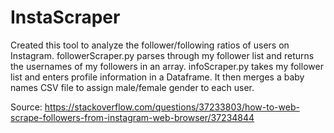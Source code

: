 # InstaScraper

Created this tool to analyze the follower/following ratios of users on Instagram.
followerScraper.py parses through my follower list and returns the usernames of my followers in an array.
infoScraper.py takes my follower list and enters profile information in a Dataframe. It then merges a baby names CSV file to assign male/female gender to each user.

Source:
https://stackoverflow.com/questions/37233803/how-to-web-scrape-followers-from-instagram-web-browser/37234844
